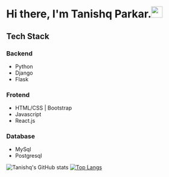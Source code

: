 # Hi there, I'm Tanishq Parkar.<img src="https://raw.githubusercontent.com/MartinHeinz/MartinHeinz/master/wave.gif" width="30px">
## Tech Stack
### Backend
- Python
- Django
- Flask

### Frotend
- HTML/CSS | Bootstrap
- Javascript
- React.js

### Database
- MySql
- Postgresql

![Tanishq's GitHub stats](https://github-readme-stats.vercel.app/api?username=revTpark&show_icons=true&theme=radical)
[![Top Langs](https://github-readme-stats.vercel.app/api/top-langs/?username=revTpark&layout=compact)](https://github.com/anuraghazra/github-readme-stats)
